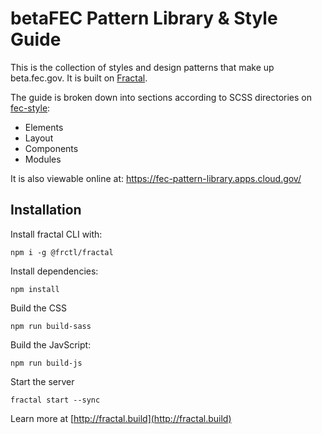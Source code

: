 # betaFEC Pattern Library & Style Guide

This is the collection of styles and design patterns that make up beta.fec.gov. It is built on [Fractal](http://fractal.build/guide).

The guide is broken down into sections according to SCSS directories on [fec-style](http://www.github.com/18F/fec-style):

* Elements
* Layout
* Components
* Modules

It is also viewable online at: <https://fec-pattern-library.apps.cloud.gov/>

## Installation
Install fractal CLI with:

```
npm i -g @frctl/fractal
```

Install dependencies:

```
npm install
```

Build the CSS

```
npm run build-sass
```

Build the JavScript:

```
npm run build-js
```

Start the server

```
fractal start --sync
```

Learn more at [http://fractal.build](http://fractal.build)
